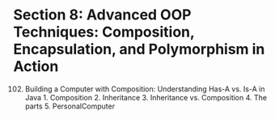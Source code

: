 # Section 8: Advanced OOP Techniques: Composition, Encapsulation, and Polymorphism in Action

102. Building a Computer with Composition: Understanding Has-A vs. Is-A in Java
    1. Composition
    2. Inheritance
    3. Inheritance vs. Composition
    4. The parts
    5. PersonalComputer
